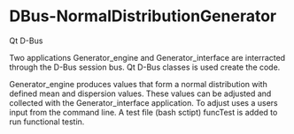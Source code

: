 # DBus-NormalDistributionGenerator
Qt D-Bus

Two applications Generator_engine and Generator_interface are interracted through the D-Bus session bus.
Qt D-Bus classes is used create the code.

Generator_engine produces values that form a normal distribution with defined mean and dispersion values.
These values can be adjusted and collected with the Generator_interface application. To adjust uses a users input from the command line.
A test file (bash sctipt) funcTest is added to run functional testin.

